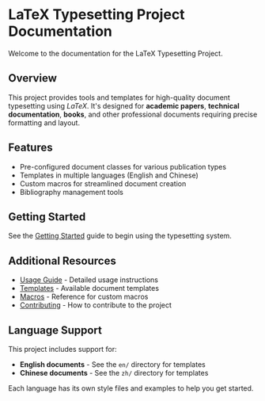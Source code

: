 # LaTeX Typesetting Project Documentation

Welcome to the documentation for the LaTeX Typesetting Project.

## Overview

This project provides tools and templates for high-quality document typesetting using _LaTeX_. It's designed for **academic papers**, **technical documentation**, **books**, and other professional documents requiring precise formatting and layout.

## Features

- Pre-configured document classes for various publication types
- Templates in multiple languages (English and Chinese)
- Custom macros for streamlined document creation
- Bibliography management tools

## Getting Started

See the [Getting Started](getting-started.md) guide to begin using the typesetting system.

## Additional Resources

- [Usage Guide](usage.md) - Detailed usage instructions
- [Templates](templates.md) - Available document templates
- [Macros](macros.md) - Reference for custom macros
- [Contributing](../CONTRIBUTING.md) - How to contribute to the project

## Language Support

This project includes support for:

- **English documents** - See the `en/` directory for templates
- **Chinese documents** - See the `zh/` directory for templates

Each language has its own style files and examples to help you get started.
